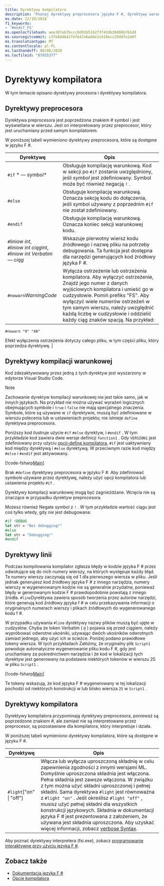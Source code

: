 ```yaml
---
title: Dyrektywy kompilatora
description: 'Poznaj dyrektywy preprocesora języka F #, dyrektywy warunkowej kompilacji, dyrektywy wiersza i dyrektywy kompilatora.'
ms.date: 12/10/2018
f1_keywords:
- '#endif_FS'
ms.openlocfilehash: aee307eb7bccc8d91b5162f3f43db3b806b761d0
ms.sourcegitcommit: c37e8d4642fef647ebab0e1c618ecc29ddfe2a0f
ms.translationtype: MT
ms.contentlocale: pl-PL
ms.lasthandoff: 08/06/2020
ms.locfileid: "87855377"
---
```

# <a name="compiler-directives"></a>Dyrektywy kompilatora

W tym temacie opisano dyrektywy procesora i dyrektywy kompilatora.

## <a name="preprocessor-directives"></a>Dyrektywy preprocesora

Dyrektywa preprocesora jest poprzedzona znakiem # symbol i jest wyświetlana w wierszu. Jest on interpretowany przez preprocesor, który jest uruchamiany przed samym kompilatorem.

W poniższej tabeli wymieniono dyrektywy preprocesora, które są dostępne w języku F #.

|Dyrektywę|Opis|
|---------|-----------|
|`#if` * — symbol*|Obsługuje kompilację warunkową. Kod w sekcji po `#if` zostanie uwzględniony, jeśli *symbol* jest zdefiniowany. Symbol może być również negacją `!` .|
|`#else`|Obsługuje kompilację warunkową. Oznacza sekcję kodu do dołączenia, jeśli symbol używany z poprzednim `#if` nie został zdefiniowany.|
|`#endif`|Obsługuje kompilację warunkową. Oznacza koniec sekcji warunkowej kodu.|
|`#`liniow *int*,<br/>`#`liniow *int* *ciąg*int,<br/>`#`liniow *int* *Verbatim — ciąg*|Wskazuje pierwotny wiersz kodu źródłowego i nazwę pliku na potrzeby debugowania. Ta funkcja jest dostępna dla narzędzi generujących kod źródłowy języka F #.|
|`#nowarn`*WarningCode*|Wyłącza ostrzeżenie lub ostrzeżenia kompilatora. Aby wyłączyć ostrzeżenie, Znajdź jego numer z danych wyjściowych kompilatora i umieść go w cudzysłowie. Pomiń prefiks "FS". Aby wyłączyć wiele numerów ostrzeżeń w tym samym wierszu, należy uwzględnić każdą liczbę w cudzysłowie i oddzielić każdy ciąg znaków spacją. Na przykład:

`#nowarn "9" "40"`

Efekt wyłączenia ostrzeżenia dotyczy całego pliku, w tym części pliku, który poprzedza dyrektywę. |

## <a name="conditional-compilation-directives"></a>Dyrektywy kompilacji warunkowej

Kod zdezaktywowany przez jedną z tych dyrektyw jest wyszarzony w edytorze Visual Studio Code.

> [!NOTE]
> Zachowanie dyrektyw kompilacji warunkowej nie jest takie samo, jak w innych językach. Na przykład nie można używać wyrażeń logicznych obejmujących symbole i `true` i `false` nie mają specjalnego znaczenia. Symbole, które są używane w `if` dyrektywie, muszą być zdefiniowane w wierszu polecenia lub w ustawieniach projektu; nie istnieje `define` dyrektywa preprocesora.

Poniższy kod ilustruje użycie `#if` `#else` dyrektyw, i `#endif` . W tym przykładzie kod zawiera dwie wersje definicji `function1` . Gdy `VERSION1` jest zdefiniowany przy użyciu [opcji-define kompilatora](https://msdn.microsoft.com/library/434394ae-0d4a-459c-a684-bffede519a04), `#if` jest uaktywniany kod między dyrektywą i `#else` dyrektywą. W przeciwnym razie kod między `#else` i `#endif` jest aktywowany.

[!code-fsharp[Main](~/samples/snippets/fsharp/lang-ref-2/snippet7301.fs)]

Brak `#define` dyrektywy preprocesora w języku F #. Aby zdefiniować symbole używane przez dyrektywę, należy użyć opcji kompilatora lub ustawienia projektu `#if` .

Dyrektywy kompilacji warunkowej mogą być zagnieżdżane. Wcięcia nie są znaczące w przypadku dyrektyw preprocesora.

Możesz również Negate symbol z `!` . W tym przykładzie wartość ciągu jest coś tylko wtedy, gdy _nie_ jest debugowana:

```fsharp
#if !DEBUG
let str = "Not debugging!"
#else
let str = "Debugging!"
#endif
```

## <a name="line-directives"></a>Dyrektywy linii

Podczas kompilowania kompilator zgłasza błędy w kodzie języka F # przez odwołujące się do nich numery wierszy, na których występuje każdy błąd. Te numery wierszy zaczynają się od 1 dla pierwszego wiersza w pliku. Jeśli jednak generujesz kod źródłowy języka F # z innego narzędzia, numery wierszy w wygenerowanym kodzie nie są generalnie przydatne, ponieważ błędy w generowanym kodzie F # prawdopodobnie powstają z innego źródła. `#line`Dyrektywa zawiera sposób tworzenia przez autorów narzędzi, które generują kod źródłowy języka f # w celu przekazywania informacji o oryginalnych numerach wierszy i plikach źródłowych do wygenerowanego kodu f #.

W przypadku używania `#line` dyrektywy nazwy plików muszą być ujęte w cudzysłów. Chyba że token Verbatim ( `@` ) pojawia się przed ciągiem, należy wypróbować odwrotne ukośniki, używając dwóch ukośników odwrotnych zamiast jednego, aby użyć ich w ścieżce. Poniżej podano prawidłowe tokeny wiersza. W tych przykładach Załóżmy, że oryginalny plik `Script1` powoduje automatyczne wygenerowanie pliku kodu F #, gdy jest uruchamiany za pośrednictwem narzędzia i że kod w lokalizacji tych dyrektyw jest generowany na podstawie niektórych tokenów w wierszu 25 w pliku `Script1` .

[!code-fsharp[Main](~/samples/snippets/fsharp/lang-ref-2/snippet7303.fs)]

Te tokeny wskazują, że kod języka F # wygenerowany w tej lokalizacji pochodzi od niektórych konstrukcji w lub blisko wiersza `25` w `Script1` .

## <a name="compiler-directives"></a>Dyrektywy kompilatora

Dyrektywy kompilatora przypominają dyrektywy preprocesora, ponieważ są poprzedzone znakiem #, ale zamiast nie są interpretowane przez preprocesor, są pozostawiane dla kompilatora, który interpretuje i działa.

W poniższej tabeli wymieniono dyrektywy kompilatora, które są dostępne w języku F #.

|Dyrektywę|Opis|
|---------|-----------|
|`#light`["on" &#124; "off"]|Włącza lub wyłącza uproszczoną składnię w celu zapewnienia zgodności z innymi wersjami ML. Domyślnie uproszczona składnia jest włączona. Pełna składnia jest zawsze włączona. W związku z tym można użyć składni uproszczonej i pełnej składni. Sama dyrektywa `#light` jest równoważna z `#light "on"` . Jeśli określisz `#light "off"` , musisz użyć pełnej składni dla wszystkich konstrukcji językowych. Składnia w dokumentacji języka F # jest prezentowana z założeniem, że używana jest składnia uproszczona. Aby uzyskać więcej informacji, zobacz [verbose Syntax](verbose-syntax.md).|

Aby poznać dyrektywy interpretera (fsi.exe), zobacz [programowanie interaktywne przy użyciu języka F #](../tutorials/fsharp-interactive/index.md).

## <a name="see-also"></a>Zobacz także

- [Dokumentacja języka F #](index.md)
- [Opcje kompilatora](compiler-options.md)
